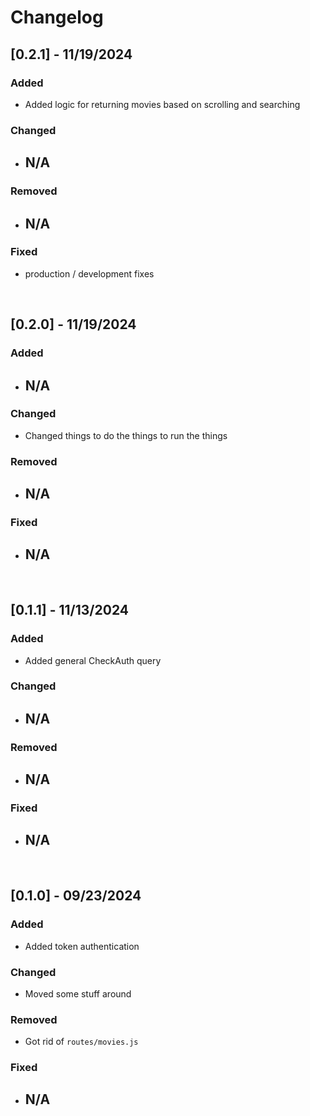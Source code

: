 # Changelog

## [0.2.1] - 11/19/2024

### Added

- Added logic for returning movies based on scrolling and searching

### Changed

- ## N/A

### Removed

- ## N/A

### Fixed

- production / development fixes 

<br/>

## [0.2.0] - 11/19/2024

### Added

- ## N/A

### Changed

- Changed things to do the things to run the things

### Removed

- ## N/A

### Fixed

- ## N/A

<br/>

## [0.1.1] - 11/13/2024

### Added

- Added general CheckAuth query 

### Changed

- ## N/A

### Removed

- ## N/A

### Fixed

- ## N/A

<br/>

## [0.1.0] - 09/23/2024

### Added

- Added token authentication

### Changed

- Moved some stuff around

### Removed

- Got rid of `routes/movies.js`

### Fixed

- ## N/A

<br/>